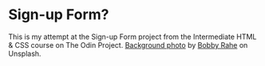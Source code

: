 # Sign-up Form?

This is my attempt at the Sign-up Form project from the Intermediate HTML & CSS course on The Odin Project.
[Background photo](https://unsplash.com/photos/hJbRHIzTvto) by [Bobby Rahe](https://unsplash.com/photos/hJbRHIzTvto?utm_source=unsplash&utm_medium=referral&utm_content=creditShareLink) on Unsplash.
